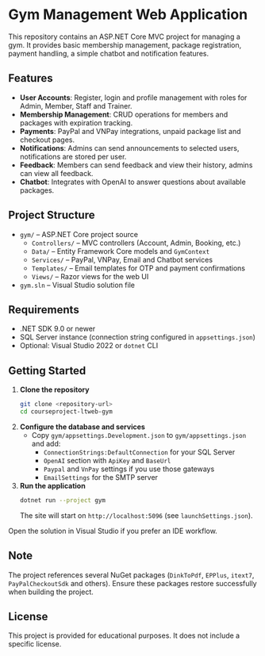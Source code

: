 # Gym Management Web Application

This repository contains an ASP.NET Core MVC project for managing a gym. It provides basic membership management, package registration, payment handling, a simple chatbot and notification features.

## Features

- **User Accounts**: Register, login and profile management with roles for Admin, Member, Staff and Trainer.
- **Membership Management**: CRUD operations for members and packages with expiration tracking.
- **Payments**: PayPal and VNPay integrations, unpaid package list and checkout pages.
- **Notifications**: Admins can send announcements to selected users, notifications are stored per user.
- **Feedback**: Members can send feedback and view their history, admins can view all feedback.
- **Chatbot**: Integrates with OpenAI to answer questions about available packages.

## Project Structure

- `gym/` – ASP.NET Core project source
  - `Controllers/` – MVC controllers (Account, Admin, Booking, etc.)
  - `Data/` – Entity Framework Core models and `GymContext`
  - `Services/` – PayPal, VNPay, Email and Chatbot services
  - `Templates/` – Email templates for OTP and payment confirmations
  - `Views/` – Razor views for the web UI
- `gym.sln` – Visual Studio solution file

## Requirements

- .NET SDK 9.0 or newer
- SQL Server instance (connection string configured in `appsettings.json`)
- Optional: Visual Studio 2022 or `dotnet` CLI

## Getting Started

1. **Clone the repository**
   ```bash
   git clone <repository-url>
   cd courseproject-ltweb-gym
   ```
2. **Configure the database and services**
   - Copy `gym/appsettings.Development.json` to `gym/appsettings.json` and add:
     - `ConnectionStrings:DefaultConnection` for your SQL Server
     - `OpenAI` section with `ApiKey` and `BaseUrl`
     - `Paypal` and `VnPay` settings if you use those gateways
     - `EmailSettings` for the SMTP server
3. **Run the application**
   ```bash
   dotnet run --project gym
   ```
   The site will start on `http://localhost:5096` (see `launchSettings.json`).

Open the solution in Visual Studio if you prefer an IDE workflow.

## Note

The project references several NuGet packages (`DinkToPdf`, `EPPlus`, `itext7`, `PayPalCheckoutSdk` and others). Ensure these packages restore successfully when building the project.

## License

This project is provided for educational purposes. It does not include a specific license.
